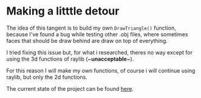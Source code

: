# Making a litttle detour

The idea of this tangent is to build my own `DrawTriangle()` function, because I've found a bug while testing other .obj files, where sometimes faces that should be draw behind are draw on top of everything.

I tried fixing this issue but, for what i researched, theres no way except for using the 3d functions of raylib (~**unacceptable**~).

For this reason I will make my own functions, of course i will continue using raylib, but only the 2d functions.

The current state of the project can be found <a href="https://github.com/rarfel/raylib2dCube">here</a>.